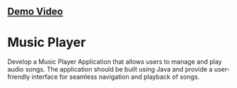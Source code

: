 ## [Demo Video]()

# Music Player
Develop a Music Player Application that allows users to manage and play audio songs. The application should be built using Java and provide a user-friendly interface for seamless navigation and playback of songs.

